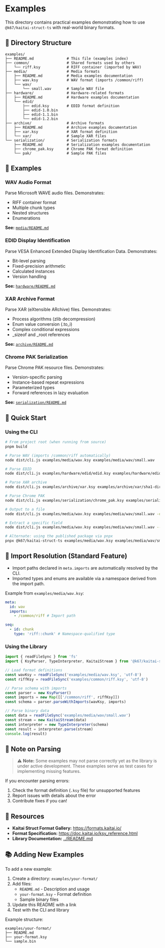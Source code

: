 # Examples

This directory contains practical examples demonstrating how to use `@k67/kaitai-struct-ts` with real-world binary formats.

## 📁 Directory Structure

```
examples/
├── README.md               # This file (examples index)
├── common/                 # Shared formats used by others
│   └── riff.ksy            # RIFF container (imported by WAV)
├── media/                  # Media formats
│   ├── README.md           # Media examples documentation
│   ├── wav.ksy             # WAV format (imports /common/riff)
│   └── wav/
│       └── small.wav       # Sample WAV file
├── hardware/               # Hardware-related formats
│   ├── README.md           # Hardware examples documentation
│   └── edid/
│       ├── edid.ksy        # EDID format definition
│       ├── edid-1.0.bin
│       ├── edid-1.1.bin
│       └── edid-1.2.bin
├── archive/                # Archive formats
│   ├── README.md           # Archive examples documentation
│   ├── xar.ksy             # XAR format definition
│   └── xar/                # Sample XAR files
└── serialization/          # Serialization formats
    ├── README.md           # Serialization examples documentation
    ├── chrome_pak.ksy      # Chrome PAK format definition
    └── pak/                # Sample PAK files
```

## 🎯 Examples

### WAV Audio Format

Parse Microsoft WAVE audio files. Demonstrates:

- RIFF container format
- Multiple chunk types
- Nested structures
- Enumerations

**See:** [`media/README.md`](./media/README.md)

### EDID Display Identification

Parse VESA Enhanced Extended Display Identification Data. Demonstrates:

- Bit-level parsing
- Fixed-precision arithmetic
- Calculated instances
- Version handling

**See:** [`hardware/README.md`](./hardware/README.md)

### XAR Archive Format

Parse XAR (eXtensible ARchive) files. Demonstrates:

- Process algorithms (zlib decompression)
- Enum value conversion (.to_i)
- Complex conditional expressions
- \_sizeof and \_root references

**See:** [`archive/README.md`](./archive/README.md)

### Chrome PAK Serialization

Parse Chrome PAK resource files. Demonstrates:

- Version-specific parsing
- Instance-based repeat expressions
- Parameterized types
- Forward references in lazy evaluation

**See:** [`serialization/README.md`](./serialization/README.md)

## 🚀 Quick Start

### Using the CLI

```bash
# From project root (when running from source)
pnpm build

# Parse WAV (imports /common/riff automatically)
node dist/cli.js examples/media/wav.ksy examples/media/wav/small.wav

# Parse EDID
node dist/cli.js examples/hardware/edid/edid.ksy examples/hardware/edid/edid-1.0.bin

# Parse XAR archive
node dist/cli.js examples/archive/xar.ksy examples/archive/xar/sha1-dir.xar

# Parse Chrome PAK
node dist/cli.js examples/serialization/chrome_pak.ksy examples/serialization/pak/v4.pak

# Output to a file
node dist/cli.js examples/media/wav.ksy examples/media/wav/small.wav -o out.json

# Extract a specific field
node dist/cli.js examples/media/wav.ksy examples/media/wav/small.wav --field chunk.id

# Alternate: using the published package via pnpx
pnpx @k67/kaitai-struct-ts examples/media/wav.ksy examples/media/wav/small.wav
```

## 🧩 Import Resolution (Standard Feature)

- Import paths declared in `meta.imports` are automatically resolved by the CLI.
- Imported types and enums are available via a namespace derived from the import path.

Example from `examples/media/wav.ksy`:

```yaml
meta:
  id: wav
  imports:
    - /common/riff # Import path

seq:
  - id: chunk
    type: 'riff::chunk' # Namespace-qualified type
```

### Using the Library

```typescript
import { readFileSync } from 'fs'
import { KsyParser, TypeInterpreter, KaitaiStream } from '@k67/kaitai-struct-ts'

// Load format definitions
const wavKsy = readFileSync('examples/media/wav.ksy', 'utf-8')
const riffKsy = readFileSync('examples/common/riff.ksy', 'utf-8')

// Parse schema with imports
const parser = new KsyParser()
const imports = new Map([['/common/riff', riffKsy]])
const schema = parser.parseWithImports(wavKsy, imports)

// Parse binary data
const data = readFileSync('examples/media/wav/small.wav')
const stream = new KaitaiStream(data)
const interpreter = new TypeInterpreter(schema)
const result = interpreter.parse(stream)
console.log(result)
```

## 📝 Note on Parsing

> ⚠️ **Note:** Some examples may not parse correctly yet as the library is under active development. These examples serve as test cases for implementing missing features.

If you encounter parsing errors:

1. Check the format definition (`.ksy` file) for unsupported features
2. Report issues with details about the error
3. Contribute fixes if you can!

## 🔗 Resources

- **Kaitai Struct Format Gallery:** https://formats.kaitai.io/
- **Format Specification:** https://doc.kaitai.io/ksy_reference.html
- **Library Documentation:** [../README.md](../README.md)

## 📚 Adding New Examples

To add a new example:

1. Create a directory: `examples/your-format/`
2. Add files:
   - `README.md` - Description and usage
   - `your-format.ksy` - Format definition
   - Sample binary files
3. Update this README with a link
4. Test with the CLI and library

Example structure:

```
examples/your-format/
├── README.md
├── your-format.ksy
└── sample.bin
```
